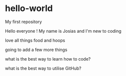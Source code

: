 # hello-world
My first repository

Hello everyone ! My name is Josias and I'm new to coding

love all things food and hoops

going to add a few more things 

what is the best way to learn how to code?

what is the best way to utilise GitHub?
